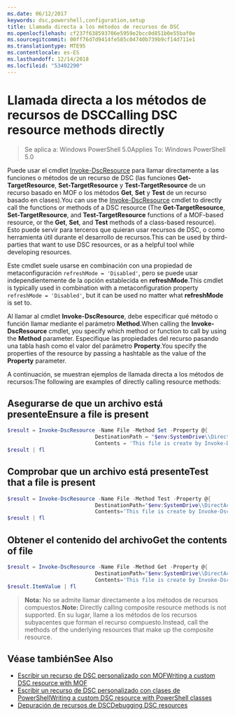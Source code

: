```yaml
---
ms.date: 06/12/2017
keywords: dsc,powershell,configuration,setup
title: Llamada directa a los métodos de recursos de DSC
ms.openlocfilehash: cf237f638593706e5959e2bcc0d851b0e55baf0e
ms.sourcegitcommit: 00ff76d7d9414fe585c04740b739b9cf14d711e1
ms.translationtype: MTE95
ms.contentlocale: es-ES
ms.lasthandoff: 12/14/2018
ms.locfileid: "53402290"
---
```

# <a name="calling-dsc-resource-methods-directly"></a><span data-ttu-id="a484a-103">Llamada directa a los métodos de recursos de DSC</span><span class="sxs-lookup"><span data-stu-id="a484a-103">Calling DSC resource methods directly</span></span>

><span data-ttu-id="a484a-104">Se aplica a: Windows PowerShell 5.0</span><span class="sxs-lookup"><span data-stu-id="a484a-104">Applies To: Windows PowerShell 5.0</span></span>

<span data-ttu-id="a484a-105">Puede usar el cmdlet [Invoke-DscResource](/powershell/module/PSDesiredStateConfiguration/Invoke-DscResource) para llamar directamente a las funciones o métodos de un recurso de DSC (las funciones **Get-TargetResource**, **Set-TargetResource** y **Test-TargetResource** de un recurso basado en MOF o los métodos **Get**, **Set** y **Test** de un recurso basado en clases).</span><span class="sxs-lookup"><span data-stu-id="a484a-105">You can use the [Invoke-DscResource](/powershell/module/PSDesiredStateConfiguration/Invoke-DscResource) cmdlet to directly call the functions or methods of a DSC resource (The **Get-TargetResource**, **Set-TargetResource**, and **Test-TargetResource** functions of a MOF-based resource, or the **Get**, **Set**, and **Test** methods of a class-based resource).</span></span>
<span data-ttu-id="a484a-106">Esto puede servir para terceros que quieran usar recursos de DSC, o como herramienta útil durante el desarrollo de recursos.</span><span class="sxs-lookup"><span data-stu-id="a484a-106">This can be used by third-parties that want to use DSC resources, or as a helpful tool while developing resources.</span></span>

<span data-ttu-id="a484a-107">Este cmdlet suele usarse en combinación con una propiedad de metaconfiguración `refreshMode = 'Disabled'`, pero se puede usar independientemente de la opción establecida en **refreshMode**.</span><span class="sxs-lookup"><span data-stu-id="a484a-107">This cmdlet is typically used in combination with a metaconfiguration property `refreshMode = 'Disabled'`, but it can be used no matter what **refreshMode** is set to.</span></span>

<span data-ttu-id="a484a-108">Al llamar al cmdlet **Invoke-DscResource**, debe especificar qué método o función llamar mediante el parámetro **Method**.</span><span class="sxs-lookup"><span data-stu-id="a484a-108">When calling the **Invoke-DscResource** cmdlet, you specify which method or function to call by using the **Method** parameter.</span></span> <span data-ttu-id="a484a-109">Especifique las propiedades del recurso pasando una tabla hash como el valor del parámetro **Property**.</span><span class="sxs-lookup"><span data-stu-id="a484a-109">You specify the properties of the resource by passing a hashtable as the value of the **Property** parameter.</span></span>

<span data-ttu-id="a484a-110">A continuación, se muestran ejemplos de llamada directa a los métodos de recursos:</span><span class="sxs-lookup"><span data-stu-id="a484a-110">The following are examples of directly calling resource methods:</span></span>

## <a name="ensure-a-file-is-present"></a><span data-ttu-id="a484a-111">Asegurarse de que un archivo está presente</span><span class="sxs-lookup"><span data-stu-id="a484a-111">Ensure a file is present</span></span>

```powershell
$result = Invoke-DscResource -Name File -Method Set -Property @{
                            DestinationPath = "$env:SystemDrive\\DirectAccess.txt";
                            Contents = 'This file is create by Invoke-DscResource'} -Verbose
$result | fl
```

## <a name="test-that-a-file-is-present"></a><span data-ttu-id="a484a-112">Comprobar que un archivo está presente</span><span class="sxs-lookup"><span data-stu-id="a484a-112">Test that a file is present</span></span>

```powershell
$result = Invoke-DscResource -Name File -Method Test -Property @{
                            DestinationPath="$env:SystemDrive\\DirectAccess.txt";
                            Contents='This file is create by Invoke-DscResource'} -Verbose
$result | fl
```

## <a name="get-the-contents-of-file"></a><span data-ttu-id="a484a-113">Obtener el contenido del archivo</span><span class="sxs-lookup"><span data-stu-id="a484a-113">Get the contents of file</span></span>

```powershell
$result = Invoke-DscResource -Name File -Method Get -Property @{
                            DestinationPath="$env:SystemDrive\\DirectAccess.txt";
                            Contents='This file is create by Invoke-DscResource'} -Verbose
$result.ItemValue | fl
```

><span data-ttu-id="a484a-114">**Nota:** No se admite llamar directamente a los métodos de recursos compuestos.</span><span class="sxs-lookup"><span data-stu-id="a484a-114">**Note:** Directly calling composite resource methods is not supported.</span></span> <span data-ttu-id="a484a-115">En su lugar, llame a los métodos de los recursos subyacentes que forman el recurso compuesto.</span><span class="sxs-lookup"><span data-stu-id="a484a-115">Instead, call the methods of the underlying resources that make up the composite resource.</span></span>

## <a name="see-also"></a><span data-ttu-id="a484a-116">Véase también</span><span class="sxs-lookup"><span data-stu-id="a484a-116">See Also</span></span>
- [<span data-ttu-id="a484a-117">Escribir un recurso de DSC personalizado con MOF</span><span class="sxs-lookup"><span data-stu-id="a484a-117">Writing a custom DSC resource with MOF</span></span>](../resources/authoringResourceMOF.md)
- [<span data-ttu-id="a484a-118">Escribir un recurso de DSC personalizado con clases de PowerShell</span><span class="sxs-lookup"><span data-stu-id="a484a-118">Writing a custom DSC resource with PowerShell classes</span></span>](../resources/authoringResourceClass.md)
- [<span data-ttu-id="a484a-119">Depuración de recursos de DSC</span><span class="sxs-lookup"><span data-stu-id="a484a-119">Debugging DSC resources</span></span>](../troubleshooting/debugResource.md)